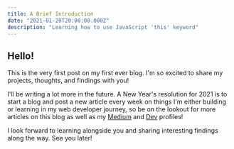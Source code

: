 ```yaml
---
title: A Brief Introduction
date: "2021-01-20T20:00:00.000Z"
description: "Learning how to use JavaScript 'this' keyword"
---
```


## Hello!

This is the very first post on my first ever blog. I'm so excited to share my projects, thoughts, and findings with you!

I'll be writing a lot more in the future. A New Year's resolution for 2021 is to start a blog and post a new article every week on things I'm either building or learning in my web developer journey, so be on the lookout for more articles on this blog as well as my [Medium](https://medium.com/@mattzuckermann) and [Dev](https://dev.to/mattzuckermann) profiles!

I look forward to learning alongside you and sharing interesting findings along the way. See you later!
